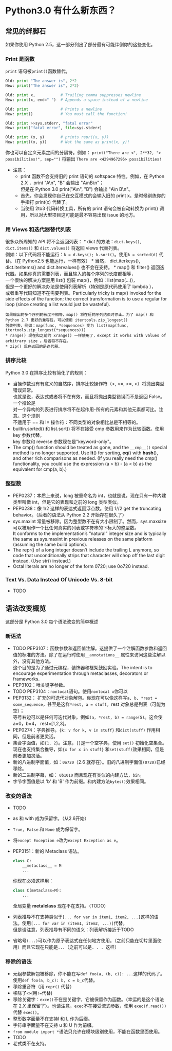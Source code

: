 # Python3.0 有什么新东西？

## 常见的绊脚石
如果你使用 Python 2.5，这一部分列出了部分最有可能绊倒你的这些变化。

### Print 是函数
`print` 语句被`print()`函数替代，

```python
Old: print "The answer is", 2*2
New: print("The answer is", 2*2)

Old: print x,           # Trailing comma suppresses newline
New: print(x, end=" ")  # Appends a space instead of a newline

Old: print              # Prints a newline
New: print()            # You must call the function!

Old: print >>sys.stderr, "fatal error"
New: print("fatal error", file=sys.stderr)

Old: print (x, y)       # prints repr((x, y))
New: print((x, y))      # Not the same as print(x, y)!
```

你也可以自定义元素之间的分隔符。例如：
`print("There are <", 2**32, "> possibilities!", sep="")`
 将输出 `There are <4294967296> possibilities!`
 * 注意：
    * print 函数不会支持旧的 print 语句的 softspace 特性。例如，在 Python 2.X ，print "A\n", "B" 会输出 "A\nB\n"；  
    但是在 Python 3.0  print("A\n", "B") 会输出 "A\n B\n"。
    * 首先，你会发现你自己在交互模式的会输入旧的 print x。是时候训练你的手指打 print(x) 代替了。  
    * 当使用 2to3 代码转换工具，所有的 print 语句会被自动转换为 print() 调用，所以对大型项目这可能是最不容易出现 issue 的地方。

### 用 Views 和迭代器替代列表
很多众所周知的 API 将不会返回列表：
    * dict 的方法：`dict.keys(), dict.items()` 和 `dict.values()` 将返回 views 代替列表。  
    例如：以下代码将不能运行：`k = d.keys(); k.sort()`。使用`k = sorted(d)` 代替。（在 Python2.5 也能运行，一样有效）
    * 当然， dict.iterkeys(), dict.iteritems() and dict.itervalues() 也不会在支持。
    * map() 和 filter() 返回迭代器。如果你真的需要列表，而且输入的每个序列的长度都相等，  
    一个很快的解决方案是用 list() 包装 map()，例如：list(map(...))，  
    但是一个更好的解决办法是使用列表解析（特别是原代码使用了 lambda ），  
    或者重写代码知道不在需要列表。Particularly tricky is map() invoked for the side effects of the function; the correct transformation 
    is to use a regular for loop (since creating a list would just be wasteful).  
    
    如果输出的多个序列的长度不相等，map() 将在短的序列结束时停止。为了 map() 和 Python 2.7 更好的兼容性，可以使用 itertools.zip_longest()  
    包装列表，例如：map(func, *sequences) 变为 list(map(func, itertools.zip_longest(*sequences)))
    * range() 现在和之前的 xrange() 一样使用了，except it works with values of arbitrary size 。后者将不存在。
    * zip() 现在返回的是迭代器。

### 排序比较
Python 3.0 在排序比较有简化了的规则：

*  当操作数没有有意义的自然序，排序比较操作符（<, <=, >=, >）将抛出类型错误异常。  
    也就是说，表达式或者将不在有效，而且将抛出类型错误而不是返回 False。一个推论是  
    对一个异构的列表进行排序将不在起作用-所有的元素和其他元素都可比。注意。这个规则  
    不适用于 == 和 != 操作符：不同类型的对象相比总是不相等的。
* builtin.sorted() 和 list.sort() 将不在接受 cmp 参数用来作为比较函数。使用 key 参数代替。  
    key 参数和 reverse 参数现在是"keyword-only"。
* The cmp() function should be treated as gone, and the `__cmp__()` special method is no longer supported. Use __lt__() for sorting, __eq__() with __hash__(), and other rich comparisons as needed. (If you really need the cmp() functionality, you could use the expression (a > b) - (a < b) as the equivalent for cmp(a, b).)

### 整型数

* PEP0237：本质上来说，long 被重命名为 int，也就是说，现在只有一种内建类型叫做 int，但是它的表现和之前的 long 类型类似。
* PEP0238：像 1/2 这样的表达式返回浮点数。使用 1//2 get the truncating behavior。（后者的语法从 Python 2.2 开始存在很久了）
* sys.maxint 常量被移除。因为整型数不在有大小限制了。然而，sys.maxsize 可以被用作一个比任何真实的列表或字符串的下标大的整型数。  
It conforms to the implementation’s “natural” integer size and is typically the same as sys.maxint in previous releases on the same platform (assuming the same build options).
* The repr() of a long integer doesn’t include the trailing L anymore, so code that unconditionally strips that character will chop off the last digit instead. (Use str() instead.)
* Octal literals are no longer of the form 0720; use 0o720 instead.

### Text Vs. Data Instead Of Unicode Vs. 8-bit

* TODO

## 语法改变概览
这部分是 Python 3.0 每个语法改变的简单概述

### 新语法
* TODO PEP3107：函数参数和返回值注解。这提供了一个注解函数参数和返回值的标准的方法。除了在运行时使用`__annotations__` 属性来访问这些注解以外，没有其他方法。  
    这个目的是为了通过元编程，装饰器和框架鼓励实验。The intent is to encourage experimentation through metaclasses, decorators or frameworks.
* PEP3102：唯关键字参数。
* TODO PEP3104：`nonlocal`语句。使用`nonlocal x`你可以
* PEP3132： 扩充的可迭代对象解包。你现在可以像这样写`a, b, *rest = some_sequence`，甚至是这样`*rest, a = stuff`。rest 对象总是列表（可能为空）；  
    等号右边可以是任何可迭代对象。例如`(a, *rest, b) = range(5)`。这会使 a=0，b=4， rest=[1,2,3]。
* PEP0274：字典推导。`{k: v for k, v in stuff}` 和`dict(stuff)` 作用相同，但是前者更灵活。
* 集合字面值，如`{1, 2}`。注意，`{}`是一个空字典，使用 `set()` 初始化空集合。现在也支持集合推导，如`{x for x in stuff}` 和`set(stuff)`效果相同，但是前者更加灵活。
* 新的八进制字面值，如：`0o720`（2.6 就存在）。旧的八进制字面值`(0720)`已经移除。
* 新的二进制字幕，如： `0b1010` 而且现在有类似的内建方法，`bin`。
* 字节字面值是以 'b' 和 'B' 作为前缀。和内建方法`bytes()`效果相同。

### 改变的语法
* TODO
* as 和 with 成为保留字。（从2.6开始）
* `True, False` 和 `None` 成为保留字。
* 将`except Exception e`改为`except Exception as e`。
* PEP3151：新的 Metaclass 语法。

    ```python
    class C:
        __metaclass__ = M
        ...
    ```

    你现在必须这样用：

    ```python
    class C(metaclass=M):
        ...
    ```
    全局变量 __metalclass__ 现在不在支持。（TODO）

* 列表推导不在支持类似于`[... for var in item1, item2, ...]`这样的语法。使用`[... for var in (item1, item2, ...)]`代替。  
    但是请注意，列表推导有不同的语义：列表解析接近于TODO
* 省略号`(...)`可以作为原子表达式在任何地方使用。（之前只能在切片里面使用）而且它现在只能是`...`（之前可以是`. . . `这样）

### 移除的语法
* 元组参数解包被移除，你不能在写`def foo(a, (b, c)): ...`这样的代码了。使用`def foo(a, b_c): b, c = b_c`代替。
* 移除重音符（用 `repr()` 代替）
* 移除了`<>`(用`!=`代替)
* 移除关键字：`exce()`不在是关键字，它被保留作为函数。（幸运的是这个语法在 2.X 里保留了）。也请注意，`exec`不在接受流式参数，使用 `exec(f.read())` 代替 `exec()`。
* 整形数字面量不在支持l 和 L 作为后缀。
* 字符串字面量不在支持 u 和 U 作为前缀。
* `from module import *`语法只允许在模块级别使用，不能在函数里面使用。
* TODO
* 老式类不在支持。


